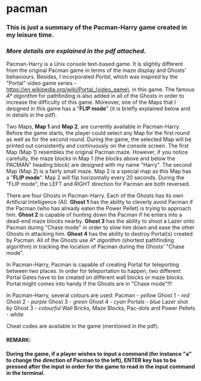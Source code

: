 # pacman

### This is just a summary of the Pacman-Harry game created in my leisure time. 
### *More details are explained in the pdf attached.*

Pacman-Harry is a Unix console text-based game. It is slightly different from the original Pacman game in terms of the maze display and Ghosts' behaviours. Besides, I incorporated _Portal_, which was inspired by the "Portal" video game series - https://en.wikipedia.org/wiki/Portal_(video_game), in this game. The famous _A* algorithm_ for pathfinding is also added in all of the Ghosts in order to increase the difficulty of this game. Moreover, one of the Maps that I designed in this game has a "**FLIP mode**" (it is briefly explained below and in details in the pdf).

Two Maps, **Map 1** and **Map 2**, are currently available in Pacman-Harry.
Before the game starts, the player could select any Map for the first round as well as for the second round. During the game, the selected Map will be printed out consistently and continuously on the console screen.
The first Map (Map 1) resembles the original Pacman maze. However, if you notice carefully, the maze blocks in Map 1 (the blocks above and below the 
PACMAN"  heading block) are designed with my name "Harry". 
The second Map (Map 2) is a fairly small maze. Map 2 is a special map as this Map has a "**FLIP mode**". Map 2 will flip horizontally every 20 seconds. During the "FLIP mode", the LEFT and RIGHT direction for Pacman are both reversed. 

There are four Ghosts in Pacman-Harry. Each of the Ghosts has its own Artificial Intelligence (AI). 
**Ghost 1** has the ability to cleverly avoid Pacman if the Pacman (who has already eaten the Power Pellet) is trying to approach him. 
**Ghost 2** is capable of hunting down the Pacman if he enters into a dead-end maze blocks nearby. 
**Ghost 3** has the ability to shoot a Lazer onto Pacman during "Chase mode" in order to slow him down and ease the other Ghosts in attacking him. 
**Ghost 4** has the ability to destroy Portal(s) created by Pacman. 
All of the Ghosts use _A* algorithm_ (shortest pathfinding algorithm) in tracking the location of Pacman during the Ghosts' "Chase mode".

In Pacman-Harry, Pacman is capable of creating Portal for teleporting between two places. In order for teleportation to happen, two different Portal Gates have to be created on different wall blocks or maze blocks. Portal might comes into handy if the Ghosts are in "Chase mode"!!!

In Pacman-Harry, several colours are used:
Pacman - _yellow_ 
Ghost 1 - _red_
Ghost 2 - _purple_
Ghost 3 - _green_
Ghost 4 - _cyan_
Portals - _blue_
Lazer shot by Ghost 3 - _colourful_
Wall Bricks, Maze Blocks, Pac-dots and Power Pellets - _white_

Cheat codes are available in the game (mentioned in the pdf).


#### REMARK: 
#### During the game, if a player wishes to input a command (for instance "a" to change the direction of Pacman to the left), ENTER key has to be pressed after the input in order for the game to read in the input command in the terminal.
